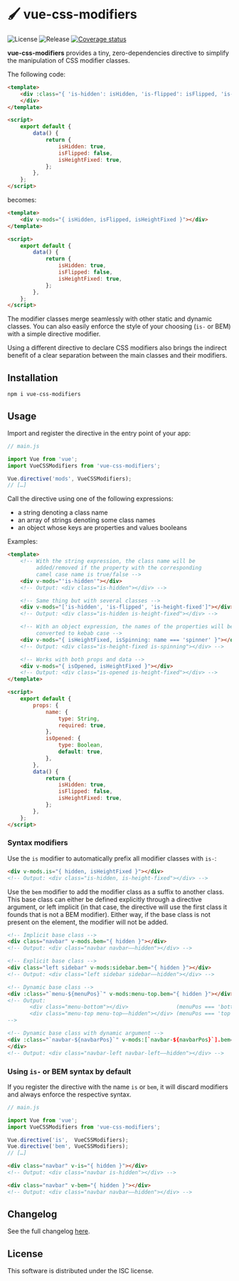 # 🖌️ vue-css-modifiers

![License](https://badgen.net/github/license/cheap-glitch/vue-css-modifiers?color=green)
![Release](https://badgen.net/github/release/cheap-glitch/vue-css-modifiers?color=green)
[![Coverage status](https://coveralls.io/repos/github/cheap-glitch/vue-css-modifiers/badge.svg?branch=main)](https://coveralls.io/github/cheap-glitch/vue-css-modifiers?branch=main)

**vue-css-modifiers** provides  a tiny, zero-dependencies directive  to simplify
the manipulation of CSS modifier classes.

The following code:
```html
<template>
	<div :class="{ 'is-hidden': isHidden, 'is-flipped': isFlipped, 'is-height-fixed': isHeightFixed }">
	</div>
</template>

<script>
	export default {
		data() {
			return {
				isHidden: true,
				isFlipped: false,
				isHeightFixed: true,
			};
		},
	};
</script>
```

becomes:
```html
<template>
	<div v-mods="{ isHidden, isFlipped, isHeightFixed }"></div>
</template>

<script>
	export default {
		data() {
			return {
				isHidden: true,
				isFlipped: false,
				isHeightFixed: true,
			};
		},
	};
</script>
```

The modifier classes merge seamlessly with other static and dynamic classes. You
can also easily enforce the style of  your choosing (`is-` or BEM) with a simple
directive modifier.

Using a  different directive to declare  CSS modifiers also brings  the indirect
benefit of a clear separation between the main classes and their modifiers.

## Installation

```
npm i vue-css-modifiers
```

## Usage

Import and register the directive in the entry point of your app:
```javascript
// main.js

import Vue from 'vue';
import VueCSSModifiers from 'vue-css-modifiers';

Vue.directive('mods', VueCSSModifiers);
// […]
```

Call the directive using one of the following expressions:
  * a string denoting a class name
  * an array of strings denoting some class names
  * an object whose keys are properties and values booleans

Examples:
```html
<template>
	<!-- With the string expression, the class name will be
	     added/removed if the property with the corresponding
	     camel case name is true/false -->
	<div v-mods="'is-hidden'"></div>
	<!-- Output: <div class="is-hidden"></div> -->

	<!-- Same thing but with several classes -->
	<div v-mods="['is-hidden', 'is-flipped', 'is-height-fixed']"></div>
	<!-- Output: <div class="is-hidden is-height-fixed"></div> -->

	<!-- With an object expression, the names of the properties will be
	     converted to kebab case -->
	<div v-mods="{ isHeightFixed, isSpinning: name === 'spinner' }"></div>
	<!-- Output: <div class="is-height-fixed is-spinning"></div> -->

	<!-- Works with both props and data -->
	<div v-mods="{ isOpened, isHeightFixed }"></div>
	<!-- Output: <div class="is-opened is-height-fixed"></div> -->
</template>

<script>
	export default {
		props: {
			name: {
				type: String,
				required: true,
			},
			isOpened: {
				type: Boolean,
				default: true,
			},
		},
		data() {
			return {
				isHidden: true,
				isFlipped: false,
				isHeightFixed: true,
			};
		},
	};
</script>
```

### Syntax modifiers

Use the `is` modifier to automatically prefix all modifier classes with `is-`:
```html
<div v-mods.is="{ hidden, isHeightFixed }"></div>
<!-- Output: <div class="is-hidden, is-height-fixed"></div> -->
```

Use the `bem` modifier  to add the modifier class as a  suffix to another class.
This base class can either be  defined explicitly  through a directive argument,
or left implicit (in that case, the directive will use the first class it founds
that is not a BEM modifier). Either way, if the base class is not present on the
element, the modifier will not be added.
```html
<!-- Implicit base class -->
<div class="navbar" v-mods.bem="{ hidden }"></div>
<!-- Output: <div class="navbar navbar––hidden"></div> -->

<!-- Explicit base class -->
<div class="left sidebar" v-mods:sidebar.bem="{ hidden }"></div>
<!-- Output: <div class="left sidebar sidebar––hidden"></div> -->

<!-- Dynamic base class -->
<div :class="`menu-${menuPos}`" v-mods:menu-top.bem="{ hidden }"></div>
<!-- Output:
       <div class="menu-bottom"></div>               (menuPos === 'bottom')
       <div class="menu-top menu-top––hidden"></div> (menuPos === 'top')
-->

<!-- Dynamic base class with dynamic argument -->
<div :class="`navbar-${navbarPos}`" v-mods:[`navbar-${navbarPos}`].bem="{ hidden }">
</div>
<!-- Output: <div class="navbar-left navbar-left––hidden"></div> -->
```

### Using `is-` or BEM syntax by default

If you  register the  directive with  the name  `is` or  `bem`, it  will discard
modifiers and always enforce the respective syntax.

```javascript
// main.js

import Vue from 'vue';
import VueCSSModifiers from 'vue-css-modifiers';

Vue.directive('is',  VueCSSModifiers);
Vue.directive('bem', VueCSSModifiers);
// […]
```

```html
<div class="navbar" v-is="{ hidden }"></div>
<!-- Output: <div class="navbar is-hidden"></div> -->

<div class="navbar" v-bem="{ hidden }"></div>
<!-- Output: <div class="navbar navbar––hidden"></div> -->
```

## Changelog
See the full changelog [here](https://github.com/cheap-glitch/vue-css-modifiers/releases).

## License
This software is distributed under the ISC license.
